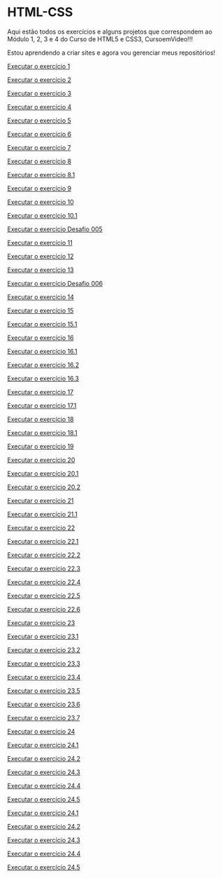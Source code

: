 # HTML-CSS
 Aqui estão todos os exercícios e alguns projetos que correspondem ao Módulo 1, 2, 3 e 4 do 
 Curso de HTML5 e CSS3, CursoemVideo!!!

 Estou aprendendo a criar sites e agora vou gerenciar meus repositórios!

 <a href= "https://anajulialeite.github.io/HTML-CSS/Exercícios/Exercício 1/index.html">Executar o exercício 1</a>

 <a href= "https://anajulialeite.github.io/HTML-CSS/Exercícios/Exercício 2/index.html">Executar o exercício 2</a>

 <a href= "https://anajulialeite.github.io/HTML-CSS/Exercícios/Exercício 3/index.html">Executar o exercício 3</a>

 <a href= "https://anajulialeite.github.io/HTML-CSS/Exercícios/Exercício 4/index.html">Executar o exercício 4</a>

 <a href= "https://anajulialeite.github.io/HTML-CSS/Exercícios/Exercício 5/index.html">Executar o exercício 5</a>

 <a href= "https://anajulialeite.github.io/HTML-CSS/Exercícios/Exercício 6/index.html">Executar o exercício 6</a>

 <a href= "https://anajulialeite.github.io/HTML-CSS/Exercícios/Exercício 7/index.html">Executar o exercício 7</a>

 <a href= "https://anajulialeite.github.io/HTML-CSS/Exercícios/Exercício 8/index.html">Executar o exercício 8</a>

 <a href= "https://anajulialeite.github.io/HTML-CSS/Exercícios/Exercício 8.1/index.html">Executar o exercício 8.1</a>

<a href= "https://anajulialeite.github.io/HTML-CSS/Exercícios/Exercício 9/index.html">Executar o exercício 9</a>

<a href= "https://anajulialeite.github.io/HTML-CSS/Exercícios/Exercício 10/index.html">Executar o exercício 10</a>

<a href= "https://anajulialeite.github.io/HTML-CSS/Exercícios/Exercício 10/pag002.html">Executar o exercício 10.1</a>

<a href= "https://anajulialeite.github.io/HTML-CSS/Desafio/Desafio 005/Desafio005.html">Executar o exercício Desafio 005</a>

<a href= "https://anajulialeite.github.io/HTML-CSS/Exercícios/Exercício 11/index.html">Executar o exercício 11</a>

<a href= "https://anajulialeite.github.io/HTML-CSS/Exercícios/Exercício 12/index.html">Executar o exercício 12</a>

<a href= "https://anajulialeite.github.io/HTML-CSS/Exercícios/Exercício 13/index.html">Executar o exercício 13</a>

<a href= "https://anajulialeite.github.io/HTML-CSS/Desafio/Desafio 006/index.html">Executar o exercício Desafio 006</a>

<a href= "https://anajulialeite.github.io/HTML-CSS/Exercícios/Exercício 14/index.html">Executar o exercício 14</a>

<a href= "https://anajulialeite.github.io/HTML-CSS/Exercícios/Exercício 15/index.html">Executar o exercício 15</a>

<a href= "https://anajulialeite.github.io/HTML-CSS/Exercícios/Exercício 15/pagina2.html">Executar o exercício 15.1</a>

<a href= "https://anajulialeite.github.io/HTML-CSS/Exercícios/Exercício 16/cor01.html">Executar o exercício 16</a>

<a href= "https://anajulialeite.github.io/HTML-CSS/Exercícios/Exercício 16/cor02.html">Executar o exercício 16.1</a>

<a href= "https://anajulialeite.github.io/HTML-CSS/Exercícios/Exercício 16/cor03.html">Executar o exercício 16.2</a>

<a href= "https://anajulialeite.github.io/HTML-CSS/Exercícios/Exercício 16/cor04.html">Executar o exercício 16.3</a>

<a href= "https://anajulialeite.github.io/HTML-CSS/Exercícios/Exercício 17/fonte01.html">Executar o exercício 17</a>

<a href= "https://anajulialeite.github.io/HTML-CSS/Exercícios/Exercício 17/fonte02.html">Executar o exercício 17.1</a>

<a href= "https://anajulialeite.github.io/HTML-CSS/Exercícios/Exercício 18/fonte01.html">Executar o exercício 18</a>

<a href= "https://anajulialeite.github.io/HTML-CSS/Exercícios/Exercício 18/fonte02.html">Executar o exercício 18.1</a>

<a href= "https://anajulialeite.github.io/HTML-CSS/Exercícios/Exercício 19/seletor01.html">Executar o exercício 19</a>

<a href= "https://anajulialeite.github.io/HTML-CSS/Exercícios/Exercício 20/hover.html">Executar o exercício 20</a>

<a href= "https://anajulialeite.github.io/HTML-CSS/Exercícios/Exercício 20/links.html">Executar o exercício 20.1</a>

<a href= "https://anajulialeite.github.io/HTML-CSS/Exercícios/Exercício 20/pseudoclasses.html">Executar o exercício 20.2</a>

<a href= "https://anajulialeite.github.io/HTML-CSS/Exercícios/Exercício 21/caixa01.html">Executar o exercício 21</a>

<a href= "https://anajulialeite.github.io/HTML-CSS/Exercícios/Exercício 21/caixa02.html">Executar o exercício 21.1</a>

<a href= "https://anajulialeite.github.io/HTML-CSS/Exercícios/Exercício 22/fundo001.html">Executar o exercício 22</a>

<a href= "https://anajulialeite.github.io/HTML-CSS/Exercícios/Exercício 22/fundo002.html">Executar o exercício 22.1</a>

<a href= "https://anajulialeite.github.io/HTML-CSS/Exercícios/Exercício 22/fundo003.html">Executar o exercício 22.2</a>

<a href= "https://anajulialeite.github.io/HTML-CSS/Exercícios/Exercício 22/fundo004.html">Executar o exercício 22.3</a>

<a href= "https://anajulialeite.github.io/HTML-CSS/Exercícios/Exercício 22/fundo005.html">Executar o exercício 22.4</a>

<a href= "https://anajulialeite.github.io/HTML-CSS/Exercícios/Exercício 22/fundo006.html">Executar o exercício 22.5</a>

<a href= "https://anajulialeite.github.io/HTML-CSS/Exercícios/Exercício 22/Fundo007.html">Executar o exercício 22.6</a>

<a href= "https://anajulialeite.github.io/HTML-CSS/Exercícios/Exercício 23/tabela001.html">Executar o exercício 23</a>

<a href= "https://anajulialeite.github.io/HTML-CSS/Exercícios/Exercício 23/tabela002.html">Executar o exercício 23.1</a>

<a href= "https://anajulialeite.github.io/HTML-CSS/Exercícios/Exercício 23/tabela003.html">Executar o exercício 23.2</a>

<a href= "https://anajulialeite.github.io/HTML-CSS/Exercícios/Exercício 23/tabela004.html">Executar o exercício 23.3</a>

<a href= "https://anajulialeite.github.io/HTML-CSS/Exercícios/Exercício 23/Tabela005.html">Executar o exercício 23.4</a>

<a href= "https://anajulialeite.github.io/HTML-CSS/Exercícios/Exercício 23/tabela006.html">Executar o exercício 23.5</a>

<a href= "https://anajulialeite.github.io/HTML-CSS/Exercícios/Exercício 23/Desafio.html">Executar o exercício 23.6</a>

<a href= "https://anajulialeite.github.io/HTML-CSS/Exercícios/Exercício 23/Desafio01.html">Executar o exercício 23.7</a>

<a href= "https://anajulialeite.github.io/HTML-CSS/Exercícios/Exercício 24/iframe001.html">Executar o exercício 24</a>

<a href= "https://anajulialeite.github.io/HTML-CSS/Exercícios/Exercício 24/iframe002.html">Executar o exercício 24.1</a>

<a href= "https://anajulialeite.github.io/HTML-CSS/Exercícios/Exercício 24/iframe003.html">Executar o exercício 24.2</a>

<a href= "https://anajulialeite.github.io/HTML-CSS/Exercícios/Exercício 24/iframe004.html">Executar o exercício 24.3</a>

<a href= "https://anajulialeite.github.io/HTML-CSS/Exercícios/Exercício 24/iframe005.html">Executar o exercício 24.4</a>

<a href= "https://anajulialeite.github.io/HTML-CSS/Exercícios/Exercício 24/iframe006.html">Executar o exercício 24.5</a>

<a href= "https://anajulialeite.github.io/HTML-CSS/Exercícios/Exercício 24/Páginas extras/Página001.html">Executar o exercício 24.1</a>

<a href= "https://anajulialeite.github.io/HTML-CSS/Exercícios/Exercício 24/Páginas extras/Página002.html">Executar o exercício 24.2</a>

<a href= "https://anajulialeite.github.io/HTML-CSS/Exercícios/Exercício 24/Páginas extras/página003.html">Executar o exercício 24.3</a>

<a href= "https://anajulialeite.github.io/HTML-CSS/Exercícios/Exercício 24/Páginas extras/Página004.html">Executar o exercício 24.4</a>

<a href= "https://anajulialeite.github.io/HTML-CSS/Exercícios/Exercício 24/Páginas extras/Página005.html">Executar o exercício 24.5</a>